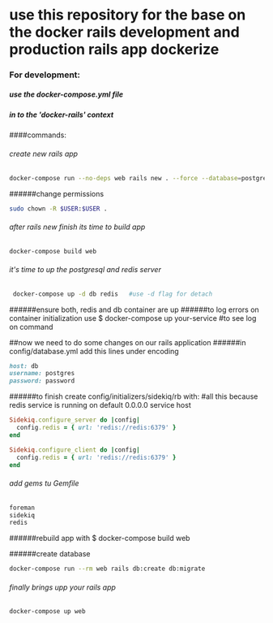 # use this repository for the base on the docker rails development and production rails app dockerize

### For development:
##### use the docker-compose.yml file

#####  in to the 'docker-rails' context
####commands:
###### create new rails app
```bash
docker-compose run --no-deps web rails new . --force --database=postgresql
```

######change permissions
```bash
sudo chown -R $USER:$USER .
```

###### after rails new finish its time to build app
```bash
docker-compose build web
```

###### it's time to up the postgresql and redis server
```bash
 docker-compose up -d db redis   #use -d flag for detach
```

######ensure both, redis and db container are up
######to log errors on container initialization use $ docker-compose up your-service #to see log on command

##now we need to do some changes on our rails application
######in config/database.yml
add this lines under encoding
```ruby
host: db
username: postgres
password: password
```

######to finish create config/initializers/sidekiq/rb with: #all this because redis service is running on default 0.0.0.0 service host
```ruby
Sidekiq.configure_server do |config|
  config.redis = { url: 'redis://redis:6379' }
end

Sidekiq.configure_client do |config|
  config.redis = { url: 'redis://redis:6379' }
end
```

###### add gems tu Gemfile
```ruby
foreman
sidekiq
redis
```

######rebuild app with $ docker-compose build web

######create database 
```bash
docker-compose run --rm web rails db:create db:migrate
```

###### finally brings upp your rails app
```bash
docker-compose up web
```